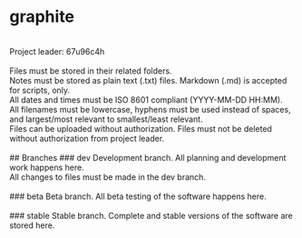 # graphite<br/>
<br/>
Project leader: 67u96c4h<br/>
<br/>
Files must be stored in their related folders.<br/>
Notes must be stored as plain text (.txt) files. Markdown (.md) is accepted for scripts, only.<br/>
All dates and times must be ISO 8601 compliant (YYYY-MM-DD HH:MM).<br/>
All filenames must be lowercase, hyphens must be used instead of spaces, and largest/most relevant to smallest/least relevant.<br/>
Files can be uploaded without authorization. Files must not be deleted without authorization from project leader.<br/>
<br/>
## Branches
### dev
Development branch. All planning and development work happens here.<br/>
All changes to files must be made in the dev branch.<br/>
<br/>
### beta
Beta branch. All beta testing of the software happens here.<br/>
<br/>
### stable
Stable branch. Complete and stable versions of the software are stored here.<br/>

